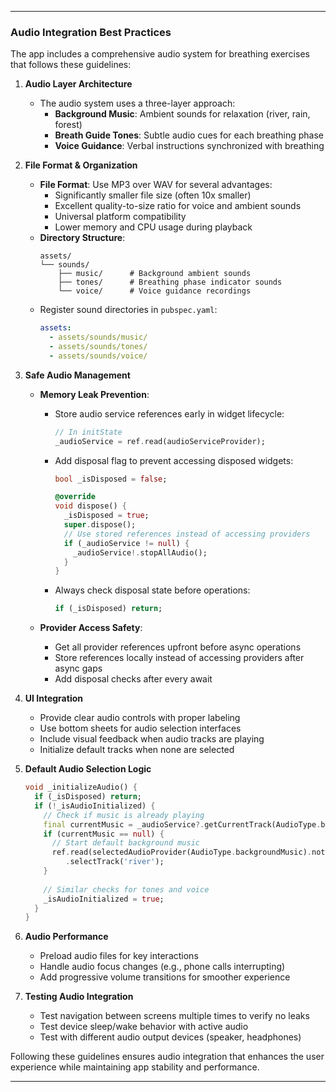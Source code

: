 ---

### Audio Integration Best Practices

The app includes a comprehensive audio system for breathing exercises that follows these guidelines:

1. **Audio Layer Architecture**
   - The audio system uses a three-layer approach:
     - **Background Music**: Ambient sounds for relaxation (river, rain, forest)
     - **Breath Guide Tones**: Subtle audio cues for each breathing phase
     - **Voice Guidance**: Verbal instructions synchronized with breathing

2. **File Format & Organization**
   - **File Format**: Use MP3 over WAV for several advantages:
     - Significantly smaller file size (often 10x smaller)
     - Excellent quality-to-size ratio for voice and ambient sounds
     - Universal platform compatibility
     - Lower memory and CPU usage during playback
   - **Directory Structure**:
     ```
     assets/
     └── sounds/
         ├── music/      # Background ambient sounds
         ├── tones/      # Breathing phase indicator sounds
         └── voice/      # Voice guidance recordings
     ```
   - Register sound directories in `pubspec.yaml`:
     ```yaml
     assets:
       - assets/sounds/music/
       - assets/sounds/tones/
       - assets/sounds/voice/
     ```

3. **Safe Audio Management**
   - **Memory Leak Prevention**:
     - Store audio service references early in widget lifecycle:
       ```dart
       // In initState
       _audioService = ref.read(audioServiceProvider);
       ```
     - Add disposal flag to prevent accessing disposed widgets:
       ```dart
       bool _isDisposed = false;
       
       @override
       void dispose() {
         _isDisposed = true;
         super.dispose();
         // Use stored references instead of accessing providers
         if (_audioService != null) {
           _audioService!.stopAllAudio();
         }
       }
       ```
     - Always check disposal state before operations:
       ```dart
       if (_isDisposed) return;
       ```

   - **Provider Access Safety**:
     - Get all provider references upfront before async operations
     - Store references locally instead of accessing providers after async gaps
     - Add disposal checks after every await

4. **UI Integration**
   - Provide clear audio controls with proper labeling
   - Use bottom sheets for audio selection interfaces
   - Include visual feedback when audio tracks are playing
   - Initialize default tracks when none are selected

5. **Default Audio Selection Logic**
   ```dart
   void _initializeAudio() {
     if (_isDisposed) return;
     if (!_isAudioInitialized) {
       // Check if music is already playing
       final currentMusic = _audioService?.getCurrentTrack(AudioType.backgroundMusic);
       if (currentMusic == null) {
         // Start default background music
         ref.read(selectedAudioProvider(AudioType.backgroundMusic).notifier)
            .selectTrack('river');
       }
       
       // Similar checks for tones and voice
       _isAudioInitialized = true;
     }
   }
   ```

6. **Audio Performance**
   - Preload audio files for key interactions
   - Handle audio focus changes (e.g., phone calls interrupting)
   - Add progressive volume transitions for smoother experience

7. **Testing Audio Integration**
   - Test navigation between screens multiple times to verify no leaks
   - Test device sleep/wake behavior with active audio
   - Test with different audio output devices (speaker, headphones)

Following these guidelines ensures audio integration that enhances the user experience while maintaining app stability and performance.

--- 